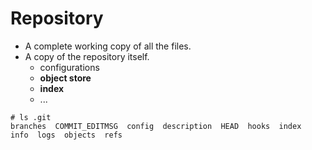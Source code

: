 # Repository

- A complete working copy of all the files.
- A copy of the repository itself.
  - configurations
  - **object store**
  - **index**
  - ...

<div class="mt-10">

```shell
# ls .git        
branches  COMMIT_EDITMSG  config  description  HEAD  hooks  index  info  logs  objects  refs
```

</div>